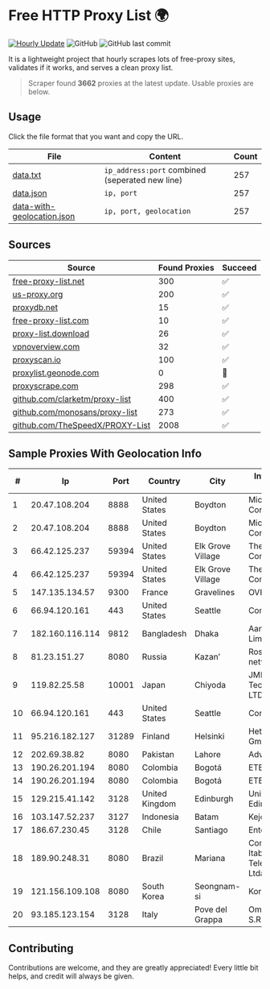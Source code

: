 
# Free HTTP Proxy List 🌍

[![Hourly Update](https://github.com/mertguvencli/http-proxy-list/actions/workflows/main.yml/badge.svg?branch=main)](https://github.com/mertguvencli/http-proxy-list/actions/workflows/main.yml)
![GitHub](https://img.shields.io/github/license/mertguvencli/http-proxy-list)
![GitHub last commit](https://img.shields.io/github/last-commit/mertguvencli/http-proxy-list)

It is a lightweight project that hourly scrapes lots of free-proxy sites, validates if it works, and serves a clean proxy list.


> Scraper found **3662** proxies at the latest update. Usable proxies are below.

## Usage

Click the file format that you want and copy the URL.


|File|Content|Count|
|----|-------|-----|
|[data.txt](https://raw.githubusercontent.com/mertguvencli/http-proxy-list/main/proxy-list/data.txt)|`ip_address:port` combined (seperated new line)|257|
|[data.json](https://raw.githubusercontent.com/mertguvencli/http-proxy-list/main/proxy-list/data.json)|`ip, port`|257|
|[data-with-geolocation.json](https://raw.githubusercontent.com/mertguvencli/http-proxy-list/main/proxy-list/data-with-geolocation.json)|`ip, port, geolocation`|257|

## Sources

|Source|Found Proxies|Succeed|
|------|-------------|-------|
|[free-proxy-list.net](https://free-proxy-list.net)|300|✅|
|[us-proxy.org](https://www.us-proxy.org)|200|✅|
|[proxydb.net](http://proxydb.net)|15|✅|
|[free-proxy-list.com](https://free-proxy-list.com/?page=&port=&type%5B%5D=http&type%5B%5D=https&up_time=0&search=Search)|10|✅|
|[proxy-list.download](https://www.proxy-list.download/HTTP)|26|✅|
|[vpnoverview.com](https://vpnoverview.com/privacy/anonymous-browsing/free-proxy-servers)|32|✅|
|[proxyscan.io](https://www.proxyscan.io)|100|✅|
|[proxylist.geonode.com](https://proxylist.geonode.com/api/proxy-list?limit=300&page=1&sort_by=lastChecked&sort_type=desc&protocols=http,https)|0|🚫|
|[proxyscrape.com](https://api.proxyscrape.com/v2/?request=displayproxies&protocol=http&timeout=10000&country=all&ssl=all&anonymity=all)|298|✅|
|[github.com/clarketm/proxy-list](https://raw.githubusercontent.com/clarketm/proxy-list/master/proxy-list-raw.txt)|400|✅|
|[github.com/monosans/proxy-list](https://raw.githubusercontent.com/monosans/proxy-list/main/proxies/http.txt)|273|✅|
|[github.com/TheSpeedX/PROXY-List](https://raw.githubusercontent.com/TheSpeedX/PROXY-List/master/http.txt)|2008|✅|


## Sample Proxies With Geolocation Info

|#|Ip|Port|Country|City|Internet Service Provider|
|-|--|----|-------|----|-------------------------|
|1|20.47.108.204|8888|United States|Boydton|Microsoft Corporation|
|2|20.47.108.204|8888|United States|Boydton|Microsoft Corporation|
|3|66.42.125.237|59394|United States|Elk Grove Village|The Constant Company|
|4|66.42.125.237|59394|United States|Elk Grove Village|The Constant Company|
|5|147.135.134.57|9300|France|Gravelines|OVH SAS|
|6|66.94.120.161|443|United States|Seattle|Contabo Inc.|
|7|182.160.116.114|9812|Bangladesh|Dhaka|Aamra Networks Limited|
|8|81.23.151.27|8080|Russia|Kazan’|Rostelecom networks|
|9|119.82.25.58|10001|Japan|Chiyoda|JMF Investment & Technology PTY LTD|
|10|66.94.120.161|443|United States|Seattle|Contabo Inc.|
|11|95.216.182.127|31289|Finland|Helsinki|Hetzner Online GmbH|
|12|202.69.38.82|8080|Pakistan|Lahore|Advertiese Flag|
|13|190.26.201.194|8080|Colombia|Bogotá|ETB - Colombia|
|14|190.26.201.194|8080|Colombia|Bogotá|ETB - Colombia|
|15|129.215.41.142|3128|United Kingdom|Edinburgh|University of Edinburgh|
|16|103.147.52.237|3127|Indonesia|Batam|KejoraNet|
|17|186.67.230.45|3128|Chile|Santiago|Entel Chile S.A.|
|18|189.90.248.31|8080|Brazil|Mariana|Companhia Itabirana TelecomunicaÔÔes Ltda|
|19|121.156.109.108|8080|South Korea|Seongnam-si|Korea Telecom|
|20|93.185.123.154|3128|Italy|Pove del Grappa|Omegacom S.R.L.S.|



## Contributing

Contributions are welcome, and they are greatly appreciated! Every
little bit helps, and credit will always be given.

